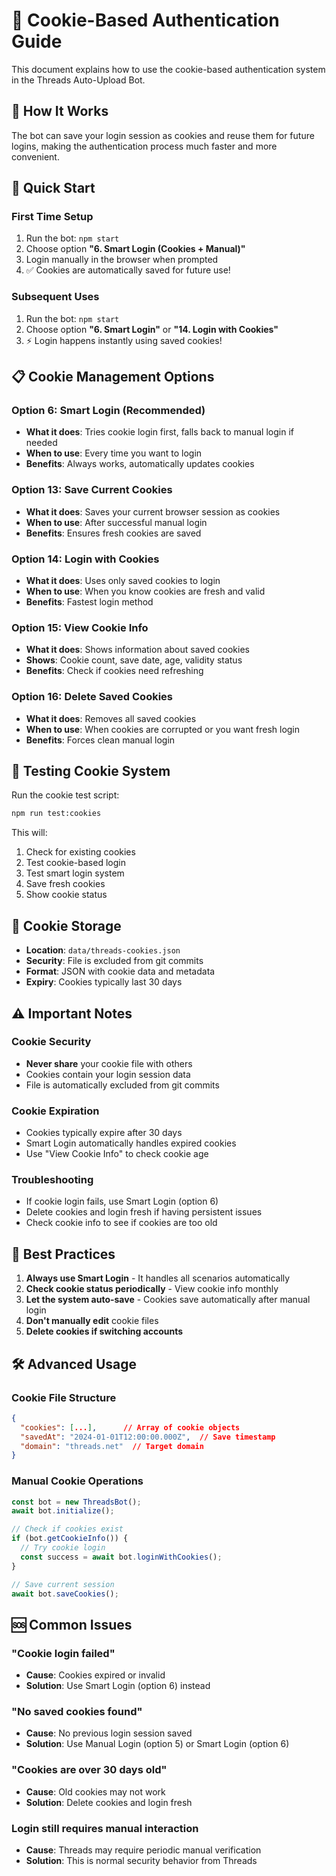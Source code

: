 # 🍪 Cookie-Based Authentication Guide

This document explains how to use the cookie-based authentication system in the Threads Auto-Upload Bot.

## 🔄 How It Works

The bot can save your login session as cookies and reuse them for future logins, making the authentication process much faster and more convenient.

## 🚀 Quick Start

### First Time Setup
1. Run the bot: `npm start`
2. Choose option **"6. Smart Login (Cookies + Manual)"**
3. Login manually in the browser when prompted
4. ✅ Cookies are automatically saved for future use!

### Subsequent Uses
1. Run the bot: `npm start`
2. Choose option **"6. Smart Login"** or **"14. Login with Cookies"**
3. ⚡ Login happens instantly using saved cookies!

## 📋 Cookie Management Options

### Option 6: Smart Login (Recommended)
- **What it does**: Tries cookie login first, falls back to manual login if needed
- **When to use**: Every time you want to login
- **Benefits**: Always works, automatically updates cookies

### Option 13: Save Current Cookies
- **What it does**: Saves your current browser session as cookies
- **When to use**: After successful manual login
- **Benefits**: Ensures fresh cookies are saved

### Option 14: Login with Cookies
- **What it does**: Uses only saved cookies to login
- **When to use**: When you know cookies are fresh and valid
- **Benefits**: Fastest login method

### Option 15: View Cookie Info
- **What it does**: Shows information about saved cookies
- **Shows**: Cookie count, save date, age, validity status
- **Benefits**: Check if cookies need refreshing

### Option 16: Delete Saved Cookies
- **What it does**: Removes all saved cookies
- **When to use**: When cookies are corrupted or you want fresh login
- **Benefits**: Forces clean manual login

## 🔧 Testing Cookie System

Run the cookie test script:
```bash
npm run test:cookies
```

This will:
1. Check for existing cookies
2. Test cookie-based login
3. Test smart login system
4. Save fresh cookies
5. Show cookie status

## 📁 Cookie Storage

- **Location**: `data/threads-cookies.json`
- **Security**: File is excluded from git commits
- **Format**: JSON with cookie data and metadata
- **Expiry**: Cookies typically last 30 days

## ⚠️ Important Notes

### Cookie Security
- **Never share** your cookie file with others
- Cookies contain your login session data
- File is automatically excluded from git commits

### Cookie Expiration
- Cookies typically expire after 30 days
- Smart Login automatically handles expired cookies
- Use "View Cookie Info" to check cookie age

### Troubleshooting
- If cookie login fails, use Smart Login (option 6)
- Delete cookies and login fresh if having persistent issues
- Check cookie info to see if cookies are too old

## 🔄 Best Practices

1. **Always use Smart Login** - It handles all scenarios automatically
2. **Check cookie status periodically** - View cookie info monthly
3. **Let the system auto-save** - Cookies save automatically after manual login
4. **Don't manually edit** cookie files
5. **Delete cookies if switching accounts**

## 🛠️ Advanced Usage

### Cookie File Structure
```json
{
  "cookies": [...],      // Array of cookie objects
  "savedAt": "2024-01-01T12:00:00.000Z",  // Save timestamp
  "domain": "threads.net"  // Target domain
}
```

### Manual Cookie Operations
```javascript
const bot = new ThreadsBot();
await bot.initialize();

// Check if cookies exist
if (bot.getCookieInfo()) {
  // Try cookie login
  const success = await bot.loginWithCookies();
}

// Save current session
await bot.saveCookies();
```

## 🆘 Common Issues

### "Cookie login failed"
- **Cause**: Cookies expired or invalid
- **Solution**: Use Smart Login (option 6) instead

### "No saved cookies found"
- **Cause**: No previous login session saved
- **Solution**: Use Manual Login (option 5) or Smart Login (option 6)

### "Cookies are over 30 days old"
- **Cause**: Old cookies may not work
- **Solution**: Delete cookies and login fresh

### Login still requires manual interaction
- **Cause**: Threads may require periodic manual verification
- **Solution**: This is normal security behavior from Threads
